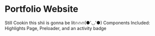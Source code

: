 # Portfolio Website

Still Cookin this shii is gonna be lit🔥🔥🔥(●'◡'●)
Components Included: 
Highlights Page,
 Preloader, and an activity badge
